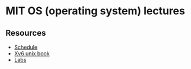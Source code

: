 # MIT OS (operating system) lectures

## Resources

- [Schedule](https://pdos.csail.mit.edu/6.1810/2024/schedule.html)
- [Xv6 unix book](https://pdos.csail.mit.edu/6.1810/2024/xv6/book-riscv-rev4.pdf)
- [Labs](https://pdos.csail.mit.edu/6.1810/2024/labs)
